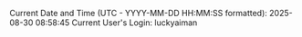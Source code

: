 Current Date and Time (UTC - YYYY-MM-DD HH:MM:SS formatted): 2025-08-30 08:58:45
Current User's Login: luckyaiman
